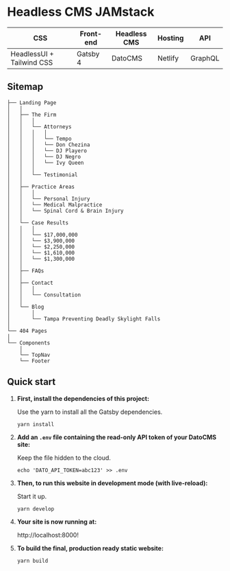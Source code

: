# Headless CMS JAMstack

CSS | Front-end | Headless CMS | Hosting | API
---|---|---|---|---|
HeadlessUI + Tailwind CSS | Gatsby 4 | DatoCMS | Netlify | GraphQL

## Sitemap
    ├── Landing Page
    │   │
    │   ├── The Firm
    │   │   │
    │   │   └── Attorneys
    │   │   │   │ 
    │   │   │   └── Tempo
    │   │   │   └── Don Chezina
    │   │   │   └── DJ Playero
    │   │   │   └── DJ Negro
    │   │   │   └── Ivy Queen
    │   │   │
    │   │   └── Testimonial
    │   │
    │   ├── Practice Areas
    │   │   │
    │   │   └── Personal Injury
    │   │   └── Medical Malpractice
    │   │   └── Spinal Cord & Brain Injury
    │   │  
    │   └── Case Results
    │   │   │
    │   │   └── $17,000,000
    │   │   └── $3,900,000
    │   │   └── $2,250,000
    │   │   └── $1,610,000
    │   │   └── $1,300,000
    │   │
    │   ├── FAQs
    │   │
    │   ├── Contact
    │   │   │
    │   │   └── Consultation
    │   │
    │   └── Blog
    │       │
    │       └── Tampa Preventing Deadly Skylight Falls
    │ 
    └── 404 Pages
    │  
    └── Components
        │
        └── TopNav
        └── Footer

## Quick start

1.  **First, install the dependencies of this project:**

    Use the yarn to install all the Gatsby dependencies.

    ```shell
    yarn install
    ```

2.  **Add an `.env` file containing the read-only API token of your DatoCMS site:**

    Keep the file hidden to the cloud.
    ```shell
    echo 'DATO_API_TOKEN=abc123' >> .env
    ```

3.  **Then, to run this website in development mode (with live-reload):**

    Start it up.
    ```shell
    yarn develop
    ```

4.  **Your site is now running at:**

    http://localhost:8000!


5.  **To build the final, production ready static website:**

    ```shell
    yarn build
    ```
